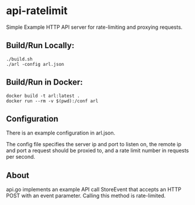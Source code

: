 # api-ratelimit

Simple Example HTTP API server for rate-limiting and proxying requests.


## Build/Run Locally:

    ./build.sh
    ./arl -config arl.json


## Build/Run in Docker:

    docker build -t arl:latest .
    docker run --rm -v $(pwd):/conf arl


## Configuration

There is an example configuration in arl.json.

The config file specifies the server ip and port to listen on, the remote ip and port a request should be proxied to, and a rate limit number in requests per second.


## About

api.go implements an example API call StoreEvent that accepts an HTTP POST with an event parameter. Calling this method is rate-limited.
